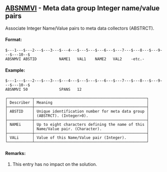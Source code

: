 ## [ABSNMVI](https://help.hexagonmi.com/bundle/MSC_Nastran_2022.4/page/Nastran_Combined_Book/qrg/bulkab/TOC.ABSNMVI.xhtml) - Meta data group Integer name/value pairs

Associate Integer Name/Value pairs to meta data collectors (ABSTRCT).

#### Format:

```nastran
$---1---$---2---$---3---$---4---$---5---$---6---$---7---$---8---$---9---$---10--$
ABSNMVI ABSTID          NAME1   VAL1    NAME2   VAL2    -etc.-                  
```
#### Example:

```nastran
$---1---$---2---$---3---$---4---$---5---$---6---$---7---$---8---$---9---$---10--$
ABSNMVI 50              SPANS   12                                              
```
```text
┌───────────┬──────────────────────────────────────────────────┐
│ Describer │ Meaning                                          │
├───────────┼──────────────────────────────────────────────────┤
│ ABSTID    │ Unique identification number for meta data group │
│           │ (ABSTRCT). (Integer>0).                          │
├───────────┼──────────────────────────────────────────────────┤
│ NAMEi     │ Up to eight characters defining the name of this │
│           │ Name/Value pair. (Character).                    │
├───────────┼──────────────────────────────────────────────────┤
│ VALi      │ Value of this Name/Value pair (Integer).         │
└───────────┴──────────────────────────────────────────────────┘
```
#### Remarks:

1. This entry has no impact on the solution.


